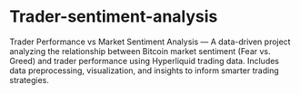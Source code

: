 # Trader-sentiment-analysis
Trader Performance vs Market Sentiment Analysis — A data-driven project analyzing the relationship between Bitcoin market sentiment (Fear vs. Greed) and trader performance using Hyperliquid trading data. Includes data preprocessing, visualization, and insights to inform smarter trading strategies.
